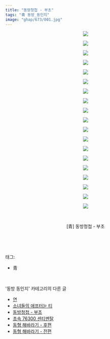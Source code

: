 ```yaml
---
title: "동방청첩 - 부초"
tags: "青 동방_동인지"
image: "ghap/673/001.jpg"
---
```

<div class="article">
<p style="text-align: center; clear: none; float: none;"><img src="{{ site.nasurl }}/ghap/673/001.jpg"/></p>
<p style="text-align: center; clear: none; float: none;"><img src="{{ site.nasurl }}/ghap/673/002.jpg"/></p>
<p style="text-align: center; clear: none; float: none;"><img src="{{ site.nasurl }}/ghap/673/003.jpg"/></p>
<p style="text-align: center; clear: none; float: none;"><img src="{{ site.nasurl }}/ghap/673/004.jpg"/></p>
<p style="text-align: center; clear: none; float: none;"><img src="{{ site.nasurl }}/ghap/673/005.jpg"/></p>
<p style="text-align: center; clear: none; float: none;"><img src="{{ site.nasurl }}/ghap/673/006.jpg"/></p>
<p style="text-align: center; clear: none; float: none;"><img src="{{ site.nasurl }}/ghap/673/007.jpg"/></p>
<p style="text-align: center; clear: none; float: none;"><img src="{{ site.nasurl }}/ghap/673/008.jpg"/></p>
<p style="text-align: center; clear: none; float: none;"><img src="{{ site.nasurl }}/ghap/673/009.jpg"/></p>
<p style="text-align: center; clear: none; float: none;"><img src="{{ site.nasurl }}/ghap/673/010.jpg"/></p>
<p style="text-align: center; clear: none; float: none;"><img src="{{ site.nasurl }}/ghap/673/011.jpg"/></p>
<p style="text-align: center; clear: none; float: none;"><img src="{{ site.nasurl }}/ghap/673/012.jpg"/></p>
<p style="text-align: center; clear: none; float: none;"><img src="{{ site.nasurl }}/ghap/673/013.jpg"/></p>
<p style="text-align: center; clear: none; float: none;"><img src="{{ site.nasurl }}/ghap/673/014.jpg"/></p>
<p style="text-align: center; clear: none; float: none;"><img src="{{ site.nasurl }}/ghap/673/015.jpg"/></p>
<p style="text-align: center; clear: none; float: none;"><img src="{{ site.nasurl }}/ghap/673/016.jpg"/></p>
<p style="text-align: center; clear: none; float: none;"><img src="{{ site.nasurl }}/ghap/673/017.jpg"/></p>
<p style="text-align: center; clear: none; float: none;"><img src="{{ site.nasurl }}/ghap/673/018.jpg"/></p>
<p style="text-align: center; clear: none; float: none;"><img src="{{ site.nasurl }}/ghap/673/019.jpg"/></p>
<p style="text-align: center; clear: none; float: none;"><br/></p>
<p style="text-align: center; clear: none; float: none;">[青] 동방청첩 - 부초</p>
<p><br/></p>
</div><br/>
<div class="tagTrail">
<p>태그: </p>
<ul>
<li>青</li>
</ul>
</div><br/>
<div class="another">
<p>'동방 동인지' 카테고리의 다른 글</p>
<ul>
<li><a href="/2016-07-05-ghap_675">연</a></li>
<li><a href="/2016-07-05-ghap_674">소녀들의 애프터눈 티</a></li>
<li><a href="/2016-07-05-ghap_673">동방청첩 - 부초</a></li>
<li><a href="/2016-07-05-ghap_672">초속 76300 센티멘탈</a></li>
<li><a href="/2016-07-04-ghap_671">동형 해바라기 - 후편</a></li>
<li><a href="/2016-07-04-ghap_670">동형 해바라기 - 전편</a></li>
</ul>
</div><br/>
<div class="cb_module cb_fluid">
<div class="cb_wrt cb_profile">
</div><!-- commentList close -->
</div><br/>
